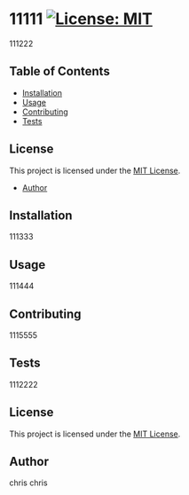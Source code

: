 # 11111 [![License: MIT](https://img.shields.io/badge/License-MIT-yellow.svg)](https://opensource.org/licenses/MIT)

111222

## Table of Contents
- [Installation](#installation)
- [Usage](#usage)
- [Contributing](#contributing)
- [Tests](#tests)

## License

This project is licensed under the [MIT License](https://opensource.org/licenses/MIT).
  
- [Author](#author)

## Installation

111333

## Usage

111444

## Contributing

1115555

## Tests

1112222


## License

This project is licensed under the [MIT License](https://opensource.org/licenses/MIT).
  

## Author

chris
chris
